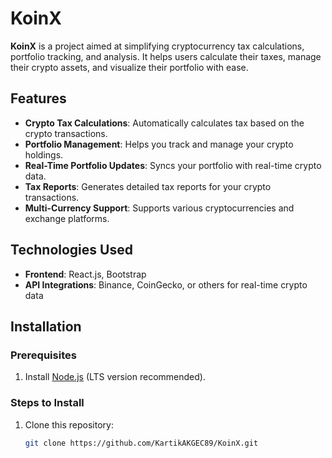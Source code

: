 # KoinX

**KoinX** is a project aimed at simplifying cryptocurrency tax calculations, portfolio tracking, and analysis. It helps users calculate their taxes, manage their crypto assets, and visualize their portfolio with ease.

## Features

- **Crypto Tax Calculations**: Automatically calculates tax based on the crypto transactions.
- **Portfolio Management**: Helps you track and manage your crypto holdings.
- **Real-Time Portfolio Updates**: Syncs your portfolio with real-time crypto data.
- **Tax Reports**: Generates detailed tax reports for your crypto transactions.
- **Multi-Currency Support**: Supports various cryptocurrencies and exchange platforms.

## Technologies Used

- **Frontend**: React.js, Bootstrap
- **API Integrations**: Binance, CoinGecko, or others for real-time crypto data

## Installation

### Prerequisites

1. Install [Node.js](https://nodejs.org/en/download/) (LTS version recommended).

### Steps to Install

1. Clone this repository:

   ```bash
   git clone https://github.com/KartikAKGEC89/KoinX.git
